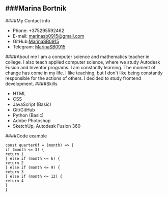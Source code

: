 ###Marina Bortnik  
---
####My Contact info
- Phone: +375295592462
- E-mail: <marinasb0915@gmail.com>
- GitHub:[MarinaSB0915](https://github.com/MarinaSB0915)
- Telegram: [MarinaSB0915](https://t.me/MarinaSB0915)

####About me
I am a computer science and mathematics teacher in college. I also teach applied computer science, where we study Autodesk Fusion and Inventor programs.
I am constantly learning. The moment of change has come in my life. I like teaching, but I don't like being constantly responsible for the actions of others. I decided to study frontend development.
####Skills
- HTML
- CSS
- JavaScript (Basic)
- Git/GitHub
- Python (Basic)
- Adobe Photoshop
- SketchUp, Autodesk Fusion 360

####Code example
```
const quarterOf = (month) => {
if (month <= 3) {
return 1
} else if (month <= 6) {
return 2
} else if (month <= 9) {
return 3
} else if (month <= 12) {
return 4
}
}
```
